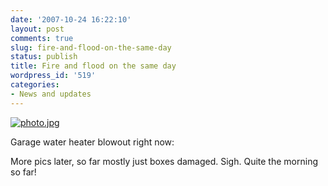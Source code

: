 ```yaml
---
date: '2007-10-24 16:22:10'
layout: post
comments: true
slug: fire-and-flood-on-the-same-day
status: publish
title: Fire and flood on the same day
wordpress_id: '519'
categories:
- News and updates
---
```


[![photo.jpg](http://www.phfactor.net/wp/wp-photos/thumb.20071024-162210-1.jpg)](http://www.phfactor.net/wp/wp-photos/20071024-162210-1.jpg)


Garage water heater blowout right now:

 More pics later, so far mostly just boxes damaged.
Sigh. Quite the morning so far!


